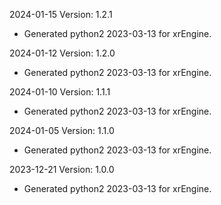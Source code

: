 2024-01-15 Version: 1.2.1
- Generated python2 2023-03-13 for xrEngine.

2024-01-12 Version: 1.2.0
- Generated python2 2023-03-13 for xrEngine.

2024-01-10 Version: 1.1.1
- Generated python2 2023-03-13 for xrEngine.

2024-01-05 Version: 1.1.0
- Generated python2 2023-03-13 for xrEngine.

2023-12-21 Version: 1.0.0
- Generated python2 2023-03-13 for xrEngine.

